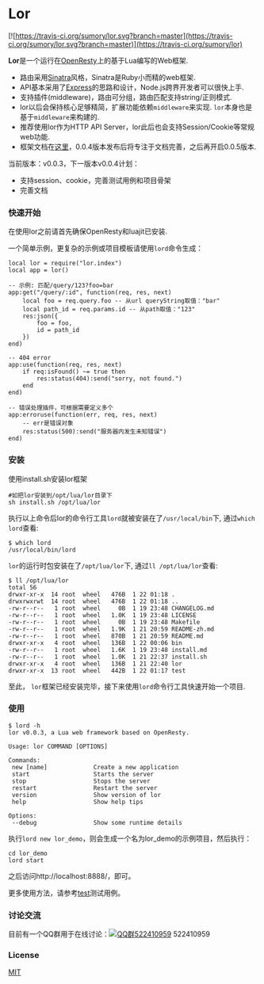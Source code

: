 # Lor

[![https://travis-ci.org/sumory/lor.svg?branch=master](https://travis-ci.org/sumory/lor.svg?branch=master)](https://travis-ci.org/sumory/lor)

**Lor**是一个运行在[OpenResty](http://openresty.org)上的基于Lua编写的Web框架. 

- 路由采用[Sinatra](http://www.sinatrarb.com/)风格，Sinatra是Ruby小而精的web框架.
- API基本采用了[Express](http://expressjs.com)的思路和设计，Node.js跨界开发者可以很快上手.
- 支持插件(middleware)，路由可分组，路由匹配支持string/正则模式.
- lor以后会保持核心足够精简，扩展功能依赖`middleware`来实现. `lor`本身也是基于`middleware`来构建的.
- 推荐使用lor作为HTTP API Server，lor此后也会支持Session/Cookie等常规web功能.
- 框架文档在[这里](http://lor.sumory.com)，0.0.4版本发布后将专注于文档完善，之后再开启0.0.5版本.

当前版本：v0.0.3，下一版本v0.0.4计划：

- 支持session、cookie，完善测试用例和项目骨架
- 完善文档


### 快速开始

在使用lor之前请首先确保OpenResty和luajit已安装.

一个简单示例，更复杂的示例或项目模板请使用`lord`命令生成：

```
local lor = require("lor.index")
local app = lor()

-- 示例: 匹配/query/123?foo=bar
app:get("/query/:id", function(req, res, next)
    local foo = req.query.foo -- 从url queryString取值："bar"
    local path_id = req.params.id -- 从path取值："123"
    res:json({
        foo = foo,
        id = path_id
    })
end)

-- 404 error
app:use(function(req, res, next)
    if req:isFound() ~= true then
        res:status(404):send("sorry, not found.")
    end
end)

-- 错误处理插件，可根据需要定义多个
app:erroruse(function(err, req, res, next)
    -- err是错误对象
    res:status(500):send("服务器内发生未知错误")
end)
```

### 安装


使用install.sh安装lor框架

```
#如把lor安装到/opt/lua/lor目录下
sh install.sh /opt/lua/lor 
```

执行以上命令后lor的命令行工具`lord`就被安装在了`/usr/local/bin`下, 通过`which lord`查看:

```
$ which lord
/usr/local/bin/lord
```

`lor`的运行时包安装在了`/opt/lua/lor`下, 通过`ll /opt/lua/lor`查看:

```
$ ll /opt/lua/lor
total 56
drwxr-xr-x  14 root  wheel   476B  1 22 01:18 .
drwxrwxrwt  14 root  wheel   476B  1 22 01:18 ..
-rw-r--r--   1 root  wheel     0B  1 19 23:48 CHANGELOG.md
-rw-r--r--   1 root  wheel   1.0K  1 19 23:48 LICENSE
-rw-r--r--   1 root  wheel     0B  1 19 23:48 Makefile
-rw-r--r--   1 root  wheel   1.9K  1 21 20:59 README-zh.md
-rw-r--r--   1 root  wheel   870B  1 21 20:59 README.md
drwxr-xr-x   4 root  wheel   136B  1 22 00:06 bin
-rw-r--r--   1 root  wheel   1.6K  1 19 23:48 install.md
-rw-r--r--   1 root  wheel   1.0K  1 21 22:37 install.sh
drwxr-xr-x   4 root  wheel   136B  1 21 22:40 lor
drwxr-xr-x  13 root  wheel   442B  1 22 01:17 test
```

至此， `lor`框架已经安装完毕，接下来使用`lord`命令行工具快速开始一个项目.




### 使用

```
$ lord -h
lor v0.0.3, a Lua web framework based on OpenResty.

Usage: lor COMMAND [OPTIONS]

Commands:
 new [name]             Create a new application
 start                  Starts the server
 stop                   Stops the server
 restart                Restart the server
 version                Show version of lor
 help                   Show help tips

Options:
 --debug                Show some runtime details
```

执行`lord new lor_demo`，则会生成一个名为lor_demo的示例项目，然后执行：

```
cd lor_demo
lord start
```

之后访问http://localhost:8888/，即可。

更多使用方法，请参考[test](./test)测试用例。


### 讨论交流

目前有一个QQ群用于在线讨论：[![QQ群522410959](http://pub.idqqimg.com/wpa/images/group.png)](http://shang.qq.com/wpa/qunwpa?idkey=b930a7ba4ac2ecac927cb51101ff26de1170c0d0a31c554b5383e9e8de004834) 522410959


### License

[MIT](./LICENSE)